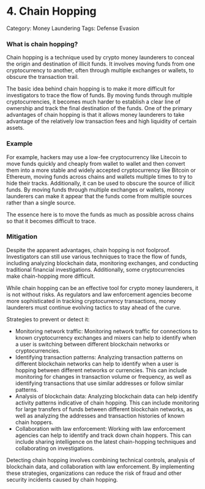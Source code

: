 # 4. Chain Hopping

Category: Money Laundering
Tags: Defense Evasion

### What is chain hopping?

Chain hopping is a technique used by crypto money launderers to conceal the origin and destination of illicit funds. It involves moving funds from one cryptocurrency to another, often through multiple exchanges or wallets, to obscure the transaction trail.

The basic idea behind chain hopping is to make it more difficult for investigators to trace the flow of funds. By moving funds through multiple cryptocurrencies, it becomes much harder to establish a clear line of ownership and track the final destination of the funds. One of the primary advantages of chain hopping is that it allows money launderers to take advantage of the relatively low transaction fees and high liquidity of certain assets.

### Example

For example, hackers may use a low-fee cryptocurrency like Litecoin to move funds quickly and cheaply from wallet to wallet and then convert them into a more stable and widely accepted cryptocurrency like Bitcoin or Ethereum, moving funds across chains and wallets multiple times to try to hide their tracks. Additionally, it can be used to obscure the source of illicit funds. By moving funds through multiple exchanges or wallets, money launderers can make it appear that the funds come from multiple sources rather than a single source.

The essence here is to move the funds as much as possible across chains so that it becomes difficult to trace.

### Mitigation

Despite the apparent advantages, chain hopping is not foolproof. Investigators can still use various techniques to trace the flow of funds, including analyzing blockchain data, monitoring exchanges, and conducting traditional financial investigations. Additionally, some cryptocurrencies make chain-hopping more difficult.

While chain hopping can be an effective tool for crypto money launderers, it is not without risks. As regulators and law enforcement agencies become more sophisticated in tracking cryptocurrency transactions, money launderers must continue evolving tactics to stay ahead of the curve.

Strategies to prevent or detect it:

- Monitoring network traffic: Monitoring network traffic for connections to known cryptocurrency exchanges and mixers can help to identify when a user is switching between different blockchain networks or cryptocurrencies.
- Identifying transaction patterns: Analyzing transaction patterns on different blockchain networks can help to identify when a user is hopping between different networks or currencies. This can include monitoring for changes in transaction volume or frequency, as well as identifying transactions that use similar addresses or follow similar patterns.
- Analysis of blockchain data: Analyzing blockchain data can help identify activity patterns indicative of chain hopping. This can include monitoring for large transfers of funds between different blockchain networks, as well as analyzing the addresses and transaction histories of known chain hoppers.
- Collaboration with law enforcement: Working with law enforcement agencies can help to identify and track down chain hoppers. This can include sharing intelligence on the latest chain-hopping techniques and collaborating on investigations.

Detecting chain hopping involves combining technical controls, analysis of blockchain data, and collaboration with law enforcement. By implementing these strategies, organizations can reduce the risk of fraud and other security incidents caused by chain hopping.